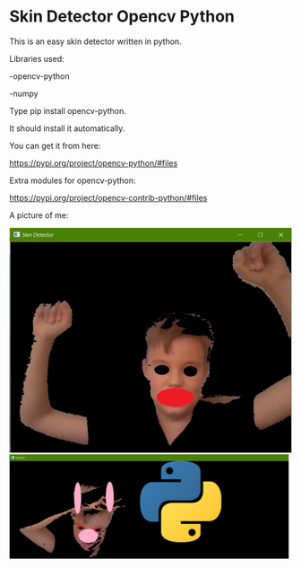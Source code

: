 # Skin Detector Opencv Python
This is an easy skin detector written in python.

Libraries used:

-opencv-python

-numpy

Type pip install opencv-python.

It should install it automatically.

You can get it from here:

https://pypi.org/project/opencv-python/#files

Extra modules for opencv-python:

https://pypi.org/project/opencv-contrib-python/#files

A picture of me:

![](Me.png)
![](Me2.png)
